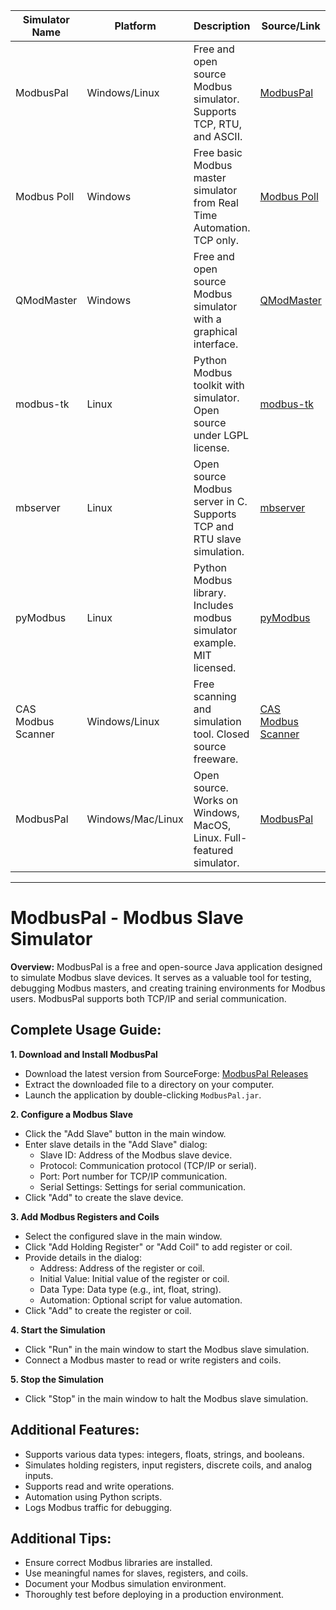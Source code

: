 | Simulator Name            | Platform     | Description                                                               | Source/Link                                                       |
|---------------------------|--------------|---------------------------------------------------------------------------|-------------------------------------------------------------------|
| ModbusPal                  | Windows/Linux | Free and open source Modbus simulator. Supports TCP, RTU, and ASCII.     | [ModbusPal](https://www.modbustools.com/modbuspal.html)           |
| Modbus Poll                | Windows      | Free basic Modbus master simulator from Real Time Automation. TCP only.  | [Modbus Poll](https://store.chipkin.com/products/modbus-poll)    |
| QModMaster                 | Windows      | Free and open source Modbus simulator with a graphical interface.        | [QModMaster](http://qmodmaster.sourceforge.net/)                 |
| modbus-tk                  | Linux        | Python Modbus toolkit with simulator. Open source under LGPL license.    | [modbus-tk](https://github.com/ljean/modbus-tk)                  |
| mbserver                   | Linux        | Open source Modbus server in C. Supports TCP and RTU slave simulation.  | [mbserver](https://github.com/stephane/mbserver)                |
| pyModbus                   | Linux        | Python Modbus library. Includes modbus simulator example. MIT licensed. | [pyModbus](https://github.com/pymodbus/pymodbus)                |
| CAS Modbus Scanner         | Windows/Linux | Free scanning and simulation tool. Closed source freeware.              | [CAS Modbus Scanner](https://www.chipkin.com/cas-modbus-scanner/) |
| ModbusPal                  | Windows/Mac/Linux | Open source. Works on Windows, MacOS, Linux. Full-featured simulator.  | [ModbusPal](https://www.modbustools.com/modbuspal.html)           |

---

# ModbusPal - Modbus Slave Simulator

**Overview:**
ModbusPal is a free and open-source Java application designed to simulate Modbus slave devices. It serves as a valuable tool for testing, debugging Modbus masters, and creating training environments for Modbus users. ModbusPal supports both TCP/IP and serial communication.

## Complete Usage Guide:

**1. Download and Install ModbusPal**

- Download the latest version from SourceForge: [ModbusPal Releases](https://sourceforge.net/projects/modbuspal/files/)
- Extract the downloaded file to a directory on your computer.
- Launch the application by double-clicking `ModbusPal.jar`.

**2. Configure a Modbus Slave**

- Click the "Add Slave" button in the main window.
- Enter slave details in the "Add Slave" dialog:
  - Slave ID: Address of the Modbus slave device.
  - Protocol: Communication protocol (TCP/IP or serial).
  - Port: Port number for TCP/IP communication.
  - Serial Settings: Settings for serial communication.
- Click "Add" to create the slave device.

**3. Add Modbus Registers and Coils**

- Select the configured slave in the main window.
- Click "Add Holding Register" or "Add Coil" to add register or coil.
- Provide details in the dialog:
  - Address: Address of the register or coil.
  - Initial Value: Initial value of the register or coil.
  - Data Type: Data type (e.g., int, float, string).
  - Automation: Optional script for value automation.
- Click "Add" to create the register or coil.

**4. Start the Simulation**

- Click "Run" in the main window to start the Modbus slave simulation.
- Connect a Modbus master to read or write registers and coils.

**5. Stop the Simulation**

- Click "Stop" in the main window to halt the Modbus slave simulation.

## Additional Features:

- Supports various data types: integers, floats, strings, and booleans.
- Simulates holding registers, input registers, discrete coils, and analog inputs.
- Supports read and write operations.
- Automation using Python scripts.
- Logs Modbus traffic for debugging.

## Additional Tips:

- Ensure correct Modbus libraries are installed.
- Use meaningful names for slaves, registers, and coils.
- Document your Modbus simulation environment.
- Thoroughly test before deploying in a production environment.

